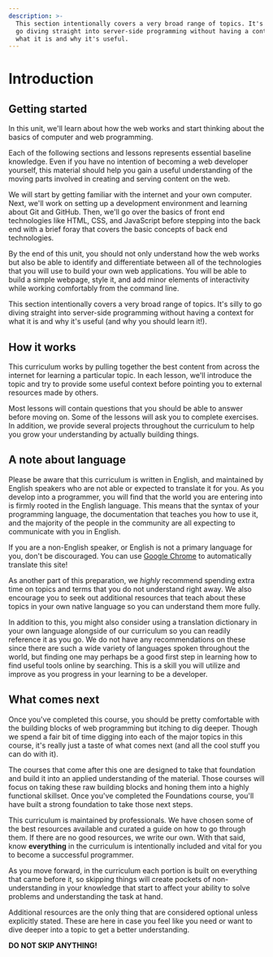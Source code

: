 ```yaml
---
description: >-
  This section intentionally covers a very broad range of topics. It's silly to
  go diving straight into server-side programming without having a context for
  what it is and why it's useful.
---
```


# Introduction

## Getting started

In this unit, we'll learn about how the web works and start thinking about the basics of computer and web programming.

Each of the following sections and lessons represents essential baseline knowledge. Even if you have no intention of becoming a web developer yourself, this material should help you gain a useful understanding of the moving parts involved in creating and serving content on the web.

We will start by getting familiar with the internet and your own computer. Next, we'll work on setting up a development environment and learning about Git and GitHub. Then, we'll go over the basics of front end technologies like HTML, CSS, and JavaScript before stepping into the back end with a brief foray that covers the basic concepts of back end technologies.

By the end of this unit, you should not only understand how the web works but also be able to identify and differentiate between all of the technologies that you will use to build your own web applications. You will be able to build a simple webpage, style it, and add minor elements of interactivity while working comfortably from the command line.

This section intentionally covers a very broad range of topics. It's silly to go diving straight into server-side programming without having a context for what it is and why it's useful \(and why you should learn it!\).

## How it works

This curriculum works by pulling together the best content from across the internet for learning a particular topic. In each lesson, we'll introduce the topic and try to provide some useful context before pointing you to external resources made by others.

Most lessons will contain questions that you should be able to answer before moving on. Some of the lessons will ask you to complete exercises. In addition, we provide several projects throughout the curriculum to help you grow your understanding by actually building things.

## A note about language

Please be aware that this curriculum is written in English, and maintained by English speakers who are not able or expected to translate it for you. As you develop into a programmer, you will find that the world you are entering into is firmly rooted in the English language. This means that the syntax of your programming language, the documentation that teaches you how to use it, and the majority of the people in the community are all expecting to communicate with you in English.

If you are a non-English speaker, or English is not a primary language for you, don't be discouraged. You can use [Google Chrome](https://www.google.com/chrome/) to automatically translate this site!

As another part of this preparation, we _highly_ recommend spending extra time on topics and terms that you do not understand right away. We also encourage you to seek out additional resources that teach about these topics in your own native language so you can understand them more fully.

In addition to this, you might also consider using a translation dictionary in your own language alongside of our curriculum so you can readily reference it as you go. We do not have any recommendations on these since there are such a wide variety of languages spoken throughout the world, but finding one may perhaps be a good first step in learning how to find useful tools online by searching. This is a skill you will utilize and improve as you progress in your learning to be a developer.

## What comes next

Once you've completed this course, you should be pretty comfortable with the building blocks of web programming but itching to dig deeper. Though we spend a fair bit of time digging into each of the major topics in this course, it's really just a taste of what comes next \(and all the cool stuff you can do with it\).

The courses that come after this one are designed to take that foundation and build it into an applied understanding of the material. Those courses will focus on taking these raw building blocks and honing them into a highly functional skillset. Once you've completed the Foundations course, you'll have built a strong foundation to take those next steps.

This curriculum is maintained by professionals. We have chosen some of the best resources available and curated a guide on how to go through them. If there are no good resources, we write our own. With that said, know **everything** in the curriculum is intentionally included and vital for you to become a successful programmer.

As you move forward, in the curriculum each portion is built on everything that came before it, so skipping things will create pockets of non-understanding in your knowledge that start to affect your ability to solve problems and understanding the task at hand.

Additional resources are the only thing that are considered optional unless explicitly stated. These are here in case you feel like you need or want to dive deeper into a topic to get a better understanding.

**DO NOT SKIP ANYTHING!**

